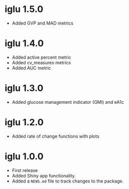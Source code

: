 # iglu 1.5.0
* Added GVP and MAD metrics

# iglu 1.4.0

* Added active percent metric
* Added cv_measures metrics
* Added AUC metric

# iglu 1.3.0

* Added glucose management indicator (GMI) and eA1c

# iglu 1.2.0

* Added rate of change functions with plots

# iglu 1.0.0

* First release
* Added Shiny app functionality.
* Added a `NEWS.md` file to track changes to the package.
